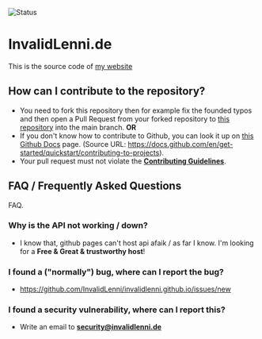 ![Status](https://img.shields.io/website?down_color=red&down_message=Offline&style=for-the-badge&up_color=green&up_message=Online&url=https%3A%2F%2Finvalidlenni.de%2F)
# InvalidLenni.de

This is the source code of [my website](https://invalidlenni.de/)

## How can I contribute to the repository?
- You need to fork this repository then for example fix the founded typos and then open a Pull Request from your forked repository to [this repository](https://github.com/InvalidLenni/invalidlenni.github.io/) into the main branch.
**OR**
- If you don't know how to contribute to Github, you can look it up on [this Github Docs](https://docs.github.com/en/get-started/quickstart/contributing-to-projects) page. (Source URL: https://docs.github.com/en/get-started/quickstart/contributing-to-projects).
- Your pull request must not violate the [**Contributing Guidelines**](https://github.com/InvalidLenni/invalidlenni.github.io/CONTRIBUTING.md/).


## FAQ / Frequently Asked Questions

FAQ.

### Why is the API not working / down?
- I know that, github pages can't host api afaik / as far I know. I'm looking for a **Free & Great & trustworthy host**!
### I found a ("normally") bug, where can I report the bug?
- https://github.com/InvalidLenni/invalidlenni.github.io/issues/new
### I found a security vulnerability, where can I report this?
- Write an email to **[security@invalidlenni.de](mailto:security@invalidlenni.de/)**



